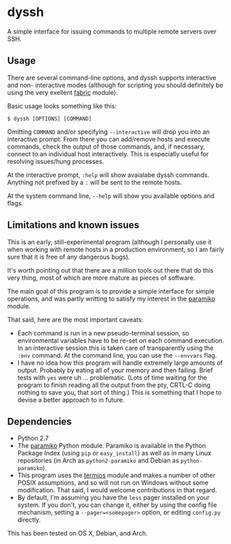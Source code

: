 # dyssh

A simple interface for issuing commands to multiple remote servers over SSH.

## Usage

There are several command-line options, and dyssh supports interactive and non-
interactive modes (although for scripting you should definitely be using the
very exellent [fabric](http://docs.fabfile.org/) module).

Basic usage looks something like this:
```
$ dyssh [OPTIONS] [COMMAND]
```

Omitting `COMMAND` and/or specifying `--interactive` will drop you into an
interactive prompt. From there you can add/remove hosts and execute commands,
check the output of those commands, and, if necessary, connect to an individual
host interactively. This is especially useful for resolving issues/hung
processes.

At the interactive prompt, `:help` will show avaialabe dyssh commands. Anything
not prefixed by a `:` will be sent to the remote hosts.

At the system command line, `--help` will show you available options and flags.

## Limitations and known issues

This is an early, still-experimental program (although I personally use it when
working with remote hosts in a production environment, so I am fairly sure that
it is free of any dangerous bugs).

It's worth pointing out that there are a million tools out there that do this
very thing, most of which are more mature as pieces of software.

The main goal of this program is to provide a simple interface for simple
operations, and was partly writting to satisfy my interest in the 
[paramiko](https://github.com/paramiko/paramiko) module.

That said, here are the most important caveats:

* Each command is run in a new pseudo-terminal session, so environmental
  variables have to be re-set on each command execution. In an interactive
  session this is taken care of transparently using the `:env` command. At the
  command line, you can use the `--envvars` flag.
* I have no idea how this program will handle extremely large amounts of output.
  Probably by eating all of your memory and then failing. Brief tests with `yes`
  were uh ... problematic. (Lots of time waiting for the program to finish
  reading all the output from the pty, CRTL-C doing nothing to save you, that
  sort of thing.) This is something that I hope to devise a better approach to
  in future.

## Dependencies

* Python 2.7
* The [paramiko](https://github.com/paramiko/paramiko) Python module. Paramiko
  is available in the Python Package Index (using `pip` or `easy_install`) as
  well as in many Linux repositories (in Arch as `python2-paramiko` and Debian
  as `python-paramiko`).
* This program uses the [termios](http://docs.python.org/2/library/termios.html)
  module and makes a number of other POSIX assumptions, and so will not run on 
  Windows without some modification. That said, I would welcome contributions 
  in that regard.
* By default, I'm assuming you have the `less` pager installed on your system. 
  If you don't, you can change it, either by using the config file mechanism,
  setting a `--pager=<somepager>` option, or editing `config.py` directly.

This has been tested on OS X, Debian, and Arch.
